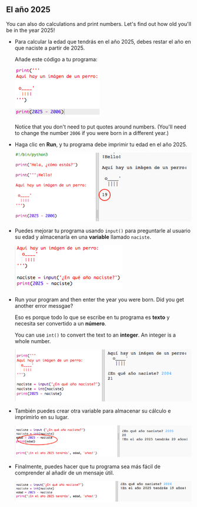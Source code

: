 ## El año 2025

You can also do calculations and print numbers. Let's find out how old you'll be in the year 2025!

+ Para calcular la edad que tendrás en el año 2025, debes restar el año en que naciste a partir de 2025.
    
    Añade este código a tu programa:
    
    ![screenshot](images/me-calc.png)
    
    Notice that you don't need to put quotes around numbers. (You'll need to change the number `2006` if you were born in a different year.)

+ Haga clic en **Run**, y tu programa debe imprimir tu edad en el año 2025.
    
    ![screenshot](images/me-calc-run.png)

+ Puedes mejorar tu programa usando `input()` para preguntarle al usuario su edad y almacenarla en una **variable** llamado `naciste`.
    
    ![screenshot](images/me-input.png)

+ Run your program and then enter the year you were born. Did you get another error messgae?
    
    Eso es porque todo lo que se escribe en tu programa es **texto** y necesita ser convertido a un **número**.
    
    You can use `int()` to convert the text to an **integer**. An integer is a whole number.
    
    ![screenshot](images/me-input-test.png)

+ También puedes crear otra variable para almacenar su cálculo e imprimirlo en su lugar.
    
    ![screenshot](images/me-result-variable.png)

+ Finalmente, puedes hacer que tu programa sea más fácil de comprender al añadir de un mensaje útil.
    
    ![screenshot](images/me-message.png)